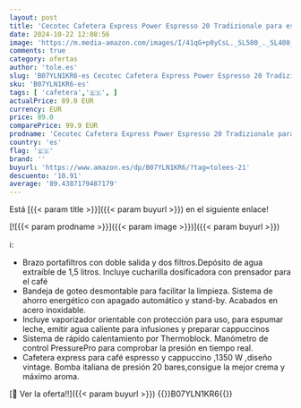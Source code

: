 ```yaml
---
layout: post
title: 'Cecotec Cafetera Express Power Espresso 20 Tradizionale para espressos y cappuccinos  rápido Sistema de Calentamiento por thermoblock  20 Bares  manómetro PressurePro y vaporizador orientable'
date: 2024-10-22 12:08:56
image: 'https://m.media-amazon.com/images/I/41qG+p0yCsL._SL500_._SL400_.jpg'
comments: true
category: ofertas
author: 'tole.es'
slug: 'B07YLN1KR6-es Cecotec Cafetera Express Power Espresso 20 Tradizionale...'
sku: 'B07YLN1KR6-es'
tags: [ 'cafetera','🇪🇸', ]
actualPrice: 89.0 EUR
currency: EUR
price: 89.0
comparePrice: 99.9 EUR
prodname: 'Cecotec Cafetera Express Power Espresso 20 Tradizionale para espressos y cappuccinos  rápido Sistema de Calentamiento por thermoblock  20 Bares  manómetro PressurePro y vaporizador orientable'
country: 'es'
flag: '🇪🇸'
brand: ''
buyurl: 'https://www.amazon.es/dp/B07YLN1KR6/?tag=tolees-21'
descuento: '10.91'
average: '89.4387179487179'
---
```


Está [{{< param title >}}]({{< param buyurl >}}) en el siguiente enlace!

[![{{< param prodname >}}]({{< param image >}})]({{< param buyurl >}})

ℹ️:

- Brazo portafiltros con doble salida y dos filtros.Depósito de agua extraíble de 1,5 litros. Incluye cucharilla dosificadora con prensador para el café
- Bandeja de goteo desmontable para facilitar la limpieza. Sistema de ahorro energético con apagado automático y stand-by. Acabados en acero inoxidable.
- Incluye vaporizador orientable con protección para uso, para espumar leche, emitir agua caliente para infusiones y preparar cappuccinos
- Sistema de rápido calentamiento por Thermoblock. Manómetro de control PressurePro para comprobar la presión en tiempo real.
- Cafetera express para café espresso y cappuccino ,1350 W ,diseño vintage. Bomba italiana de presión 20 bares,consigue la mejor crema y máximo aroma.

[🛒 Ver la oferta!!]({{< param buyurl >}})
{{<world>}}B07YLN1KR6{{</world>}}
